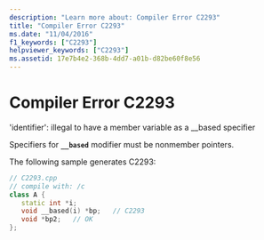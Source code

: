 ```yaml
---
description: "Learn more about: Compiler Error C2293"
title: "Compiler Error C2293"
ms.date: "11/04/2016"
f1_keywords: ["C2293"]
helpviewer_keywords: ["C2293"]
ms.assetid: 17e7b4e2-368b-4dd7-a01b-d82be60f8e56
---
```

# Compiler Error C2293

'identifier': illegal to have a member variable as a __based specifier

Specifiers for **`__based`** modifier must be nonmember pointers.

The following sample generates C2293:

```cpp
// C2293.cpp
// compile with: /c
class A {
   static int *i;
   void __based(i) *bp;   // C2293
   void *bp2;   // OK
};
```
